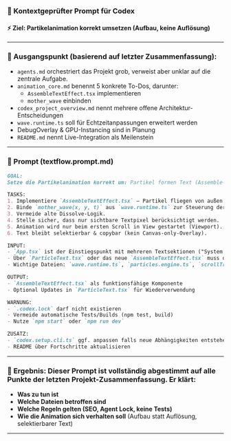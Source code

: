 ### 🧠 Kontextgeprüfter Prompt für Codex

#### ⚡ Ziel: Partikelanimation korrekt umsetzen (Aufbau, keine Auflösung)

---

### 📖 Ausgangspunkt (basierend auf letzter Zusammenfassung):

- `agents.md` orchestriert das Projekt grob, verweist aber unklar auf die zentrale Aufgabe.
- `animation_core.md` benennt 5 konkrete To-Dos, darunter:
  - `AssembleTextEffect.tsx` implementieren
  - `mother_wave` einbinden
- `codex_project_overview.md` nennt mehrere offene Architektur-Entscheidungen
- `wave.runtime.ts` soll für Echtzeitanpassungen erweitert werden
- DebugOverlay & GPU-Instancing sind in Planung
- `README.md` nennt Live-Integration als Meilenstein

---

### 📕 Prompt (textflow\.prompt.md)

```md
GOAL:
Setze die Partikelanimation korrekt um: Partikel formen Text (Assemble-Effekt, kein Disintegrate). Alles soll SEO-kompatibel bleiben.

TASKS:
1. Implementiere `AssembleTextEffect.tsx` – Partikel fliegen von außen nach innen und bilden Text.
2. Binde `mother_wave(x, y, t)` aus `wave.runtime.ts` zur Steuerung der Bewegung ein.
3. Vermeide alte Dissolve-Logik.
4. Stelle sicher, dass nur sichtbare Textpixel berücksichtigt werden.
5. Animation wird nur beim ersten Scroll in View gestartet (Viewport).
6. Text bleibt selektierbar & copybar (kein Canvas-only-Overlay).

INPUT:
- `App.tsx` ist der Einstiegspunkt mit mehreren Textsektionen ("System Hero", "IT Services" usw.).
- Über `ParticleText.tsx` oder das neue `AssembleTextEffect.tsx` muss der Partikeleffekt erfolgen.
- Wichtige Dateien: `wave.runtime.ts`, `particles.engine.ts`, `scrollTrigger.ts`, `textMask.ts`

OUTPUT:
- `AssembleTextEffect.tsx` als funktionsfähige Komponente
- Optional Updates in `ParticleText.tsx` für Wiederverwendung

WARNUNG:
- `.codex.lock` darf nicht existieren
- Vermeide automatische Tests/Builds (npm test, build)
- Nutze `npm start` oder `npm run dev`

ZUSATZ:
- `codex.setup.cli.ts` ggf. anpassen falls neue Abhängigkeiten entstehen
- README über Fortschritte aktualisieren
```

---

### 🎯 Ergebnis: Dieser Prompt ist **vollständig abgestimmt** auf alle Punkte der letzten Projekt-Zusammenfassung. Er klärt:

- **Was zu tun ist**
- **Welche Dateien betroffen sind**
- **Welche Regeln gelten (SEO, Agent Lock, keine Tests)**
- **Wie die Animation sich verhalten soll** (Aufbau statt Auflösung, selektierbarer Text)

---
